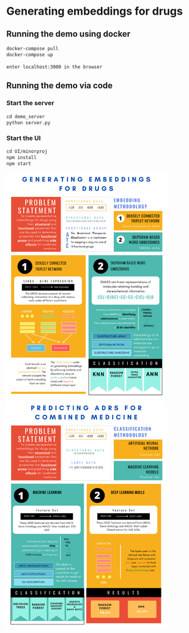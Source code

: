 # Generating embeddings for drugs

## Running the demo using docker

```
docker-compose pull
docker-compose up

enter localhost:3000 in the browser
```

## Running the demo via code
### Start the server
```
cd demo_server
python server.py
```


### Start the UI
```
cd UI/minorproj
npm install
npm start
```

<p float="left"><img src="https://github.com/Dweepa/Genes/blob/master/PROBLEM%20STATEMENT.png" width="420"><img src="https://github.com/Dweepa/Genes/blob/master/PROBLEM%20STATEMENT-2.png" width="420"></p>

